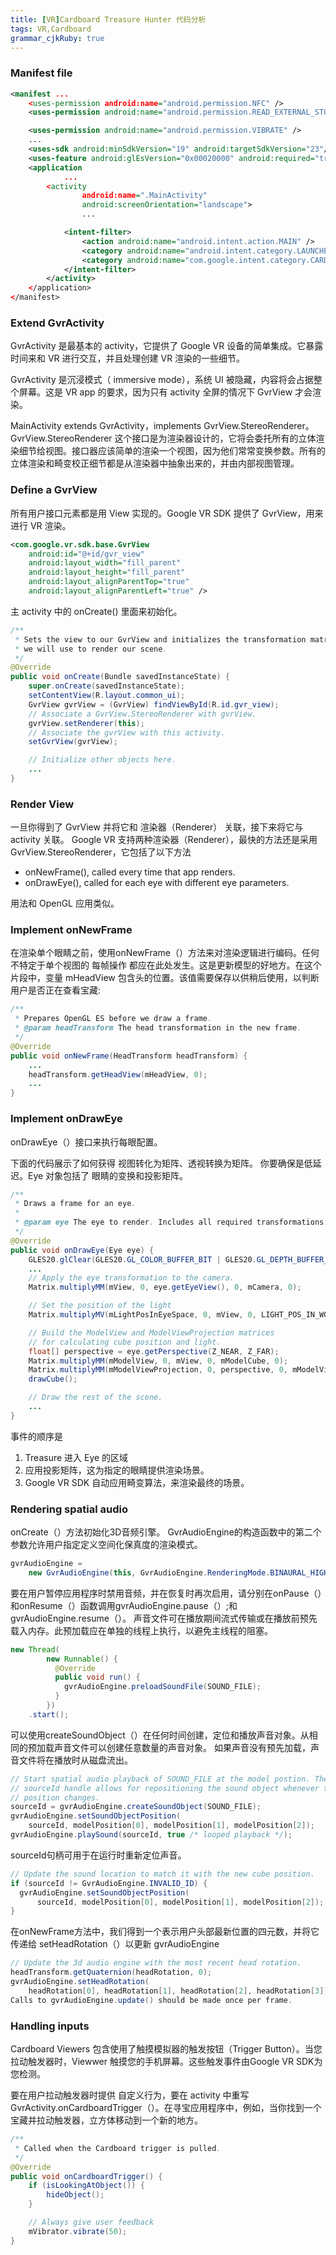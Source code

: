 ```yaml
---
title: [VR]Cardboard Treasure Hunter 代码分析
tags: VR,Cardboard
grammar_cjkRuby: true
---
```


### Manifest file
```xml
<manifest ...
    <uses-permission android:name="android.permission.NFC" />
    <uses-permission android:name="android.permission.READ_EXTERNAL_STORAGE" />

    <uses-permission android:name="android.permission.VIBRATE" />
    ...
    <uses-sdk android:minSdkVersion="19" android:targetSdkVersion="23"/>
    <uses-feature android:glEsVersion="0x00020000" android:required="true" />
    <application
            ...
        <activity
                android:name=".MainActivity"
                android:screenOrientation="landscape">
                ...

            <intent-filter>
                <action android:name="android.intent.action.MAIN" />
                <category android:name="android.intent.category.LAUNCHER" />
                <category android:name="com.google.intent.category.CARDBOARD" />
            </intent-filter>
        </activity>
    </application>
</manifest>
```

### Extend GvrActivity
GvrActivity 是最基本的 activity，它提供了 Google VR 设备的简单集成。它暴露时间来和 VR 进行交互，并且处理创建 VR 渲染的一些细节。

GvrActivity 是沉浸模式（ immersive mode），系统 UI 被隐藏，内容将会占据整个屏幕。这是 VR app 的要求，因为只有 activity 全屏的情况下 GvrView 才会渲染。

MainActivity extends GvrActivity，implements GvrView.StereoRenderer。
GvrView.StereoRenderer 这个接口是为渲染器设计的，它将会委托所有的立体渲染细节给视图。接口器应该简单的渲染一个视图，因为他们常常变换参数。所有的立体渲染和畸变校正细节都是从渲染器中抽象出来的，并由内部视图管理。

### Define a GvrView
所有用户接口元素都是用 View 实现的。Google VR SDK 提供了 GvrView，用来进行 VR 渲染。

```xml
<com.google.vr.sdk.base.GvrView
    android:id="@+id/gvr_view"
    android:layout_width="fill_parent"
    android:layout_height="fill_parent"
    android:layout_alignParentTop="true"
    android:layout_alignParentLeft="true" />
```
主 activity 中的 onCreate() 里面来初始化。
```java
/**
 * Sets the view to our GvrView and initializes the transformation matrices
 * we will use to render our scene.
 */
@Override
public void onCreate(Bundle savedInstanceState) {
    super.onCreate(savedInstanceState);
    setContentView(R.layout.common_ui);
    GvrView gvrView = (GvrView) findViewById(R.id.gvr_view);
    // Associate a GvrView.StereoRenderer with gvrView.
    gvrView.setRenderer(this);
    // Associate the gvrView with this activity.
    setGvrView(gvrView);

    // Initialize other objects here.
    ...
}
```
### Render View
一旦你得到了 GvrView 并将它和 渲染器（Renderer） 关联，接下来将它与 activity 关联。
Google VR 支持两种渲染器（Renderer），最快的方法还是采用 GvrView.StereoRenderer，它包括了以下方法
* onNewFrame(), called every time that app renders.
* onDrawEye(), called for each eye with different eye parameters.

用法和 OpenGL 应用类似。

### Implement onNewFrame
在渲染单个眼睛之前，使用onNewFrame（）方法来对渲染逻辑进行编码。任何不特定于单个视图的 每帧操作 都应在此处发生。这是更新模型的好地方。在这个片段中，变量 mHeadView 包含头的位置。该值需要保存以供稍后使用，以判断用户是否正在查看宝藏:
```java
/**
 * Prepares OpenGL ES before we draw a frame.
 * @param headTransform The head transformation in the new frame.
 */
@Override
public void onNewFrame(HeadTransform headTransform) {
    ...
    headTransform.getHeadView(mHeadView, 0);
    ...
}
```

### Implement onDrawEye
onDrawEye（）接口来执行每眼配置。

下面的代码展示了如何获得 视图转化为矩阵、透视转换为矩阵。
你要确保是低延迟。Eye 对象包括了 眼睛的变换和投影矩阵。
```java
/**
 * Draws a frame for an eye.
 *
 * @param eye The eye to render. Includes all required transformations.
 */
@Override
public void onDrawEye(Eye eye) {
    GLES20.glClear(GLES20.GL_COLOR_BUFFER_BIT | GLES20.GL_DEPTH_BUFFER_BIT);
    ...
    // Apply the eye transformation to the camera.
    Matrix.multiplyMM(mView, 0, eye.getEyeView(), 0, mCamera, 0);

    // Set the position of the light
    Matrix.multiplyMV(mLightPosInEyeSpace, 0, mView, 0, LIGHT_POS_IN_WORLD_SPACE, 0);

    // Build the ModelView and ModelViewProjection matrices
    // for calculating cube position and light.
    float[] perspective = eye.getPerspective(Z_NEAR, Z_FAR);
    Matrix.multiplyMM(mModelView, 0, mView, 0, mModelCube, 0);
    Matrix.multiplyMM(mModelViewProjection, 0, perspective, 0, mModelView, 0);
    drawCube();

    // Draw the rest of the scene.
    ...
}
```
事件的顺序是 
1. Treasure 进入 Eye 的区域
2. 应用投影矩阵，这为指定的眼睛提供渲染场景。
3. Google VR SDK 自动应用畸变算法，来渲染最终的场景。

### Rendering spatial audio
onCreate（）方法初始化3D音频引擎。 GvrAudioEngine的构造函数中的第二个参数允许用户指定定义空间化保真度的渲染模式。
```java
gvrAudioEngine =
    new GvrAudioEngine(this, GvrAudioEngine.RenderingMode.BINAURAL_HIGH_QUALITY);
```
要在用户暂停应用程序时禁用音频，并在恢复时再次启用，请分别在onPause（）和onResume（）函数调用gvrAudioEngine.pause（）;和gvrAudioEngine.resume（）。
声音文件可在播放期间流式传输或在播放前预先载入内存。此预加载应在单独的线程上执行，以避免主线程的阻塞。
```java
new Thread(
        new Runnable() {
          @Override
          public void run() {
            gvrAudioEngine.preloadSoundFile(SOUND_FILE);
          }
        })
    .start();
```
可以使用createSoundObject（）在任何时间创建，定位和播放声音对象。从相同的预加载声音文件可以创建任意数量的声音对象。
如果声音没有预先加载，声音文件将在播放时从磁盘流出。
```java
// Start spatial audio playback of SOUND_FILE at the model postion. The returned
// sourceId handle allows for repositioning the sound object whenever the cube
// position changes.
sourceId = gvrAudioEngine.createSoundObject(SOUND_FILE);
gvrAudioEngine.setSoundObjectPosition(
    sourceId, modelPosition[0], modelPosition[1], modelPosition[2]);
gvrAudioEngine.playSound(sourceId, true /* looped playback */);
```
sourceId句柄可用于在运行时重新定位声音。
```java
// Update the sound location to match it with the new cube position.
if (sourceId != GvrAudioEngine.INVALID_ID) {
  gvrAudioEngine.setSoundObjectPosition(
      sourceId, modelPosition[0], modelPosition[1], modelPosition[2]);
}
```
在onNewFrame方法中，我们得到一个表示用户头部最新位置的四元数，并将它传递给 setHeadRotation（）以更新 gvrAudioEngine

```java
// Update the 3d audio engine with the most recent head rotation.
headTransform.getQuaternion(headRotation, 0);
gvrAudioEngine.setHeadRotation(
    headRotation[0], headRotation[1], headRotation[2], headRotation[3]);
Calls to gvrAudioEngine.update() should be made once per frame.
```

### Handling inputs
Cardboard  Viewers 包含使用了触摸模拟器的触发按钮（Trigger Button）。当您拉动触发器时，Viewwer 触摸您的手机屏幕。这些触发事件由Google VR SDK为您检测。

要在用户拉动触发器时提供 自定义行为，要在 activity 中重写 GvrActivity.onCardboardTrigger（）。在寻宝应用程序中，例如，当你找到一个宝藏并拉动触发器，立方体移动到一个新的地方。
```java
/**
 * Called when the Cardboard trigger is pulled.
 */
@Override
public void onCardboardTrigger() {
    if (isLookingAtObject()) {
        hideObject();
    }

    // Always give user feedback
    mVibrator.vibrate(50);
}
```